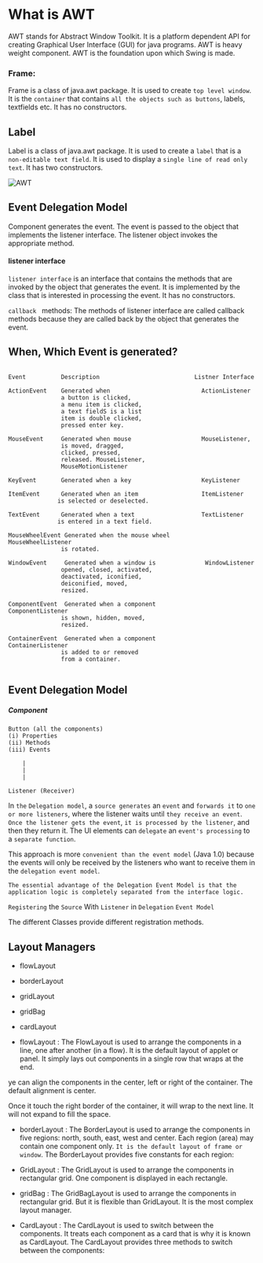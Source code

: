 # What is AWT

AWT stands for Abstract Window Toolkit. It is a platform dependent API for creating Graphical User Interface (GUI) for java programs. AWT is heavy weight component. AWT is the foundation upon which Swing is made.

### Frame:

Frame is a class of java.awt package. It is used to create `top level window`. It is the `container` that contains `all the objects such as buttons`, labels, textfields etc. It has no constructors.

## Label

Label is a class of java.awt package. It is used to create a `label` that is a `non-editable text field`. It is used to display a `single line of read only text`. It has two constructors.

![AWT](https://www.oreilly.com/api/v2/epubs/9781565922402/files/images/ch015-f001.jpg)

## Event Delegation Model

Component generates the event. The event is passed to the object that implements the listener interface. The listener object invokes the appropriate method.

#### listener interface

`listener interface` is an interface that contains the methods that are invoked by the object that generates the event. It is implemented by the class that is interested in processing the event. It has no constructors.

`callback ` methods: The methods of listener interface are called callback methods because they are called back by the object that generates the event.

## When, Which Event is generated?

```

Event          Description                           Listner Interface

ActionEvent    Generated when                          ActionListener
               a button is clicked,
               a menu item is clicked,
               a text fieldS is a list
               item is double clicked,
               pressed enter key.

MouseEvent     Generated when mouse                    MouseListener,
               is moved, dragged,
               clicked, pressed,
               released. MouseListener,
               MouseMotionListener

KeyEvent       Generated when a key                    KeyListener

ItemEvent      Generated when an item                  ItemListener
              is selected or deselected.

TextEvent      Generated when a text                   TextListener
              is entered in a text field.

MouseWheelEvent Generated when the mouse wheel          MouseWheelListener
               is rotated.

WindowEvent     Generated when a window is              WindowListener
               opened, closed, activated,
               deactivated, iconified,
               deiconified, moved,
               resized.

ComponentEvent  Generated when a component              ComponentListener
               is shown, hidden, moved,
               resized.

ContainerEvent  Generated when a component              ContainerListener
               is added to or removed
               from a container.


```

## Event Delegation Model

##### Component 

    Button (all the components)
    (i) Properties
    (ii) Methods
    (iii) Events

        |
        |
        |

    Listener (Receiver) 


In `the` `Delegation model`, a `source generates` an `event` and `forwards it` to `one or more listeners`, where the listener waits until `they receive an event`. `Once the listener gets the event`, `it is processed by the listener`, and then they return it. The UI elements can `delegate` an `event's processing` to a `separate function`.

This approach is more `convenient than the event model` (Java 1.0) because the events will only be received by the listeners who want to receive them in the `delegation event model`.

`The essential advantage of the Delegation Event Model is that the application logic is completely separated from the interface logic.`

`Registering` the `Source` With `Listener` in `Delegation` `Event Model`

The different Classes provide different registration methods.

## Layout Managers

- flowLayout
- borderLayout
- gridLayout
- gridBag
- cardLayout



- flowLayout : The FlowLayout is used to arrange the components in a line, one after another (in a flow). It is the default layout of applet or panel. It simply lays out components in a single row that wraps at the end.

ye can align the components in the center, left or right of the container. The default alignment is center.

Once it touch the right border of the container, it will wrap to the next line. It will not expand to fill the space.

- borderLayout : The BorderLayout is used to arrange the components in five regions: north, south, east, west and center. Each region (area) may contain one component only. `It is the default layout of frame or window`. The BorderLayout provides five constants for each region:

- GridLayout : The GridLayout is used to arrange the components in rectangular grid. One component is displayed in each rectangle.

- gridBag : The GridBagLayout is used to arrange the components in rectangular grid. But it is flexible than GridLayout. It is the most complex layout manager.

- CardLayout : The CardLayout is used to switch between the components. It treats each component as a card that is why it is known as CardLayout. The CardLayout provides three methods to switch between the components:

